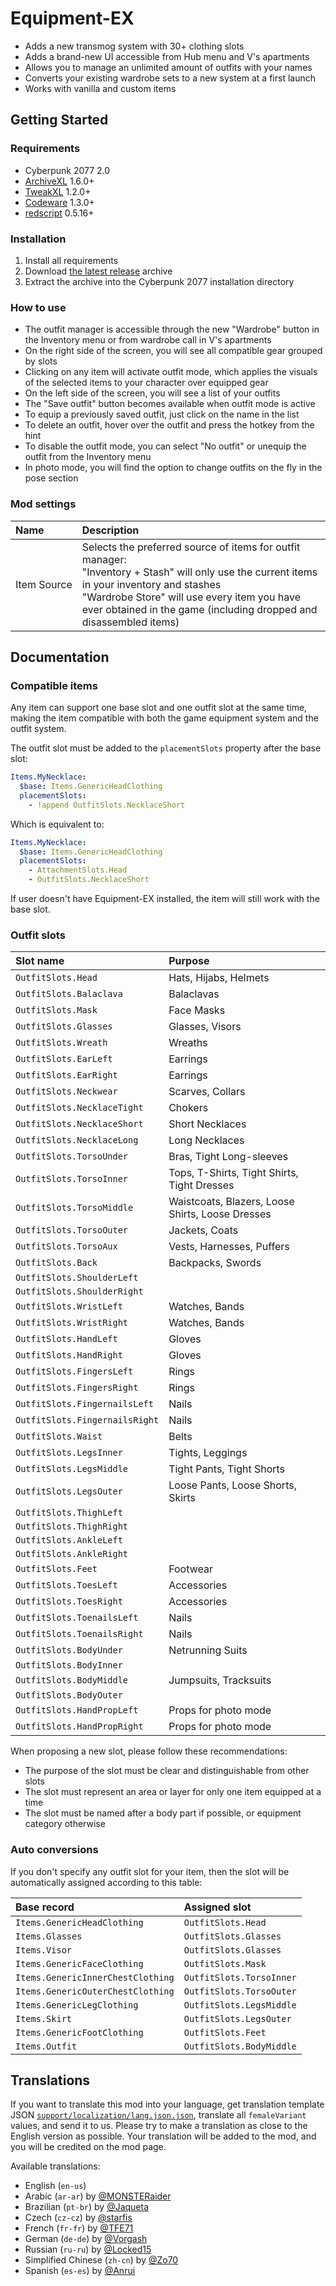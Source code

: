 # Equipment-EX

- Adds a new transmog system with 30+ clothing slots
- Adds a brand-new UI accessible from Hub menu and V's apartments
- Allows you to manage an unlimited amount of outfits with your names
- Converts your existing wardrobe sets to a new system at a first launch
- Works with vanilla and custom items

## Getting Started

### Requirements

- Cyberpunk 2077 2.0
- [ArchiveXL](https://github.com/psiberx/cp2077-archive-xl) 1.6.0+
- [TweakXL](https://github.com/psiberx/cp2077-tweak-xl) 1.2.0+
- [Codeware](https://github.com/psiberx/cp2077-codeware) 1.3.0+
- [redscript](https://github.com/jac3km4/redscript) 0.5.16+

### Installation

1. Install all requirements
2. Download [the latest release](https://github.com/psiberx/cp2077-equipment-ex/releases) archive
3. Extract the archive into the Cyberpunk 2077 installation directory

### How to use

- The outfit manager is accessible through the new "Wardrobe" button in the Inventory menu or from wardrobe call in V's apartments
- On the right side of the screen, you will see all compatible gear grouped by slots
- Clicking on any item will activate outfit mode, which applies the visuals of the selected items to your character over equipped gear
- On the left side of the screen, you will see a list of your outfits
- The "Save outfit" button becomes available when outfit mode is active
- To equip a previously saved outfit, just click on the name in the list
- To delete an outfit, hover over the outfit and press the hotkey from the hint
- To disable the outfit mode, you can select "No outfit" or unequip the outfit from the Inventory menu
- In photo mode, you will find the option to change outfits on the fly in the pose section

### Mod settings

| Name             | Description                                                                                                                                                                                                                                                          |
|:-----------------|:---------------------------------------------------------------------------------------------------------------------------------------------------------------------------------------------------------------------------------------------------------------------|
| Item&nbsp;Source | Selects the preferred source of items for outfit manager:<br>"Inventory + Stash" will only use the current items in your inventory and stashes<br>"Wardrobe Store" will use every item you have ever obtained in the game (including dropped and disassembled items) |

## Documentation

### Compatible items

Any item can support one base slot and one outfit slot at the same time,
making the item compatible with both the game equipment system and the outfit system.

The outfit slot must be added to the `placementSlots` property after the base slot:

```yaml
Items.MyNecklace:
  $base: Items.GenericHeadClothing
  placementSlots: 
    - !append OutfitSlots.NecklaceShort
```

Which is equivalent to:

```yaml
Items.MyNecklace:
  $base: Items.GenericHeadClothing
  placementSlots: 
    - AttachmentSlots.Head
    - OutfitSlots.NecklaceShort
```

If user doesn't have Equipment-EX installed, the item will still work with the base slot.

### Outfit slots

| Slot name                      | Purpose                                          |
|:-------------------------------|:-------------------------------------------------|
| `OutfitSlots.Head`             | Hats, Hijabs, Helmets                            |
| `OutfitSlots.Balaclava`        | Balaclavas                                       |
| `OutfitSlots.Mask`             | Face Masks                                       |
| `OutfitSlots.Glasses`          | Glasses, Visors                                  |
| `OutfitSlots.Wreath`           | Wreaths                                          |
| `OutfitSlots.EarLeft`          | Earrings                                         |
| `OutfitSlots.EarRight`         | Earrings                                         |
| `OutfitSlots.Neckwear`         | Scarves, Collars                                 |
| `OutfitSlots.NecklaceTight`    | Chokers                                          |
| `OutfitSlots.NecklaceShort`    | Short Necklaces                                  |
| `OutfitSlots.NecklaceLong`     | Long Necklaces                                   |
| `OutfitSlots.TorsoUnder`       | Bras, Tight Long-sleeves                         |
| `OutfitSlots.TorsoInner`       | Tops, T-Shirts, Tight Shirts, Tight Dresses      |
| `OutfitSlots.TorsoMiddle`      | Waistcoats, Blazers, Loose Shirts, Loose Dresses |
| `OutfitSlots.TorsoOuter`       | Jackets, Coats                                   |
| `OutfitSlots.TorsoAux`         | Vests, Harnesses, Puffers                        |
| `OutfitSlots.Back`             | Backpacks, Swords                                |
| `OutfitSlots.ShoulderLeft`     |                                                  |
| `OutfitSlots.ShoulderRight`    |                                                  |
| `OutfitSlots.WristLeft`        | Watches, Bands                                   |
| `OutfitSlots.WristRight`       | Watches, Bands                                   |
| `OutfitSlots.HandLeft`         | Gloves                                           |
| `OutfitSlots.HandRight`        | Gloves                                           |
| `OutfitSlots.FingersLeft`      | Rings                                            |
| `OutfitSlots.FingersRight`     | Rings                                            |
| `OutfitSlots.FingernailsLeft`  | Nails                                            |
| `OutfitSlots.FingernailsRight` | Nails                                            |
| `OutfitSlots.Waist`            | Belts                                            |
| `OutfitSlots.LegsInner`        | Tights, Leggings                                 |
| `OutfitSlots.LegsMiddle`       | Tight Pants, Tight Shorts                        |
| `OutfitSlots.LegsOuter`        | Loose Pants, Loose Shorts, Skirts                |
| `OutfitSlots.ThighLeft`        |                                                  |
| `OutfitSlots.ThighRight`       |                                                  |
| `OutfitSlots.AnkleLeft`        |                                                  |
| `OutfitSlots.AnkleRight`       |                                                  |
| `OutfitSlots.Feet`             | Footwear                                         |
| `OutfitSlots.ToesLeft`         | Accessories                                      |
| `OutfitSlots.ToesRight`        | Accessories                                      |
| `OutfitSlots.ToenailsLeft`     | Nails                                            |
| `OutfitSlots.ToenailsRight`    | Nails                                            |
| `OutfitSlots.BodyUnder`        | Netrunning Suits                                 |
| `OutfitSlots.BodyInner`        |                                                  |
| `OutfitSlots.BodyMiddle`       | Jumpsuits, Tracksuits                            |
| `OutfitSlots.BodyOuter`        |                                                  |
| `OutfitSlots.HandPropLeft`     | Props for photo mode                             |
| `OutfitSlots.HandPropRight`    | Props for photo mode                             |

When proposing a new slot, please follow these recommendations:

- The purpose of the slot must be clear and distinguishable from other slots
- The slot must represent an area or layer for only one item equipped at a time
- The slot must be named after a body part if possible, or equipment category otherwise

### Auto conversions

If you don't specify any outfit slot for your item, 
then the slot will be automatically assigned according to this table:

| Base record                       | Assigned slot            |
|:----------------------------------|:-------------------------|
| `Items.GenericHeadClothing`       | `OutfitSlots.Head`       |
| `Items.Glasses`                   | `OutfitSlots.Glasses`    |
| `Items.Visor`                     | `OutfitSlots.Glasses`    |
| `Items.GenericFaceClothing`       | `OutfitSlots.Mask`       |
| `Items.GenericInnerChestClothing` | `OutfitSlots.TorsoInner` |
| `Items.GenericOuterChestClothing` | `OutfitSlots.TorsoOuter` |
| `Items.GenericLegClothing`        | `OutfitSlots.LegsMiddle` |
| `Items.Skirt`                     | `OutfitSlots.LegsOuter`  |
| `Items.GenericFootClothing`       | `OutfitSlots.Feet`       |
| `Items.Outfit`                    | `OutfitSlots.BodyMiddle` |

## Translations

If you want to translate this mod into your language, get translation template JSON 
[`support/localization/lang.json.json`](https://github.com/psiberx/cp2077-equipment-ex/blob/master/support/localization/lang.json.json), 
translate all `femaleVariant` values, and send it to us.
Please try to make a translation as close to the English version as possible.
Your translation will be added to the mod, and you will be credited on the mod page.

Available translations:

- English (`en-us`)
- Arabic (`ar-ar`) by [@MONSTERaider](https://www.nexusmods.com/users/1630457)
- Brazilian (`pt-br`) by [@Jaqueta](https://github.com/Jaqueta)
- Czech (`cz-cz`) by [@starfis](https://www.nexusmods.com/cyberpunk2077/users/933641)
- French (`fr-fr`) by [@TFE71](https://www.nexusmods.com/users/5620844)
- German (`de-de`) by [@Vorgash](https://www.nexusmods.com/users/3957237)
- Russian (`ru-ru`) by [@Locked15](https://github.com/Locked15)
- Simplified Chinese (`zh-cn`) by [@Zo70](https://www.nexusmods.com/cyberpunk2077/users/158442118)
- Spanish (`es-es`) by [@Anrui](https://www.nexusmods.com/cyberpunk2077/users/36190195)
